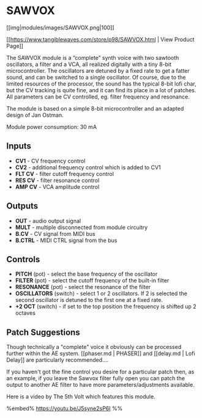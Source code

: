 # SAWVOX
[[img|modules/images/SAWVOX.png|100]]

[[https://www.tangiblewaves.com/store/p98/SAWVOX.html | View Product Page]]

The SAWVOX module is a “complete” synth voice with two sawtooth oscillators, a filter and a VCA, all realized digitally with a tiny 8-bit microcontroller. The oscillators are detuned by a fixed rate to get a fatter sound, and can be switched to a single oscillator. Of course, due to the limited resources of the processor, the sound has the typical 8-bit lofi char, but the CV tracking is quite fine, and it can find its place in a lot of patches. All parameters can be CV controlled, eg. filter frequency and resonance.

The module is based on a simple 8-bit microcontroller and an adapted design of Jan Ostman.

Module power consumption: 30 mA

## Inputs
* **CV1** - CV frequency control
* **CV2** - additional frequency control which is added to CV1
* **FLT CV** - filter cutoff frequency control
* **RES CV** - filter resonance control
* **AMP CV** - VCA amplitude control

## Outputs
* **OUT** - audio output signal
* **MULT** - multiple disconnected from module circuitry
* **B.CV** - CV signal from MIDI bus
* **B.CTRL** - MIDI CTRL signal from the bus

## Controls
* **PITCH** (pot) - select the base frequency of the oscillator
* **FILTER** (pot) - select the cutoff frequency of the built-in filter
* **RESONANCE** (pot) - select the resonance of the filter
* **OSCILLATORS** (switch) - select 1 or 2 oscillators. If 2 is selected the second oscillator is detuned to the first one at a fixed rate.
* **+2 OCT** (switch) - if set to the top position the frequency is shifted up 2 octaves 

## Patch Suggestions

Though technically a "complete" voice it obviously can be processed further within the AE system. [[phaser.md | PHASER]] and [[delay.md | Lofi Delay]] are particularly recommended....

If you haven't got the fine control you desire for a particular patch then, as an example, if you leave the Sawvox filter fully open you can patch the output to another AE filter to have more parameters/adjustments available.

Here is a video by The 5th Volt which features this module.

%embed% https://youtu.be/J5syne2sP6I %%
